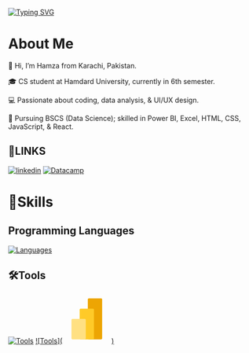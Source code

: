 [![Typing SVG](https://readme-typing-svg.demolab.com?font=Roboto&weight=500&pause=1000&width=435&lines=Hi%2C+Welcome+to+Hamza-asm+Profile)](https://git.io/typing-svg)
# About Me
📍 Hi, I’m Hamza from Karachi, Pakistan.

🎓 CS student at Hamdard University, currently in 6th semester.

💻 Passionate about coding, data analysis, & UI/UX design.

🎯 Pursuing BSCS (Data Science); skilled in Power BI, Excel, HTML, CSS, JavaScript, & React.
## 🔗LINKS
[![linkedin](https://img.shields.io/badge/linkedin-0A66C2?style=for-the-badge&logo=linkedin&logoColor=white)](www.linkedin.com/in/hamza-ali-856620206)
[![Datacamp](https://img.shields.io/badge/Datacamp-05192D?style=for-the-badge&logo=datacamp&logoColor=03E860)](https://www.datacamp.com/portfolio/hkalikhan)

# 🧩Skills

## Programming Languages
[![Languages](https://skillicons.dev/icons?i=python,cpp,html,css,js,r&theme=dark)](#)


## 🛠️Tools
[![Tools](https://skillicons.dev/icons?i=github,vscode,powershell,mysql,postgresql,ps,illustrator,figma&theme=dark)](#)
[![Tools](<svg xmlns="http://www.w3.org/2000/svg" x="0px" y="0px" width="100" height="100" viewBox="0 0 48 48">
<path fill="#eda503" d="M38,44H26c-0.552,0-1-0.448-1-1V5c0-0.552,0.448-1,1-1h12c0.552,0,1,0.448,1,1v38	C39,43.552,38.552,44,38,44z"></path><path fill="#ffca28" d="M30,44H18c-0.552,0-1-0.448-1-1V15c0-0.552,0.448-1,1-1h12c0.552,0,1,0.448,1,1v28	C31,43.552,30.552,44,30,44z"></path><path fill="#ffe082" d="M22,44H10c-0.552,0-1-0.448-1-1V25c0-0.552,0.448-1,1-1h12c0.552,0,1,0.448,1,1v18	C23,43.552,22.552,44,22,44z"></path>
</svg>)](#)




